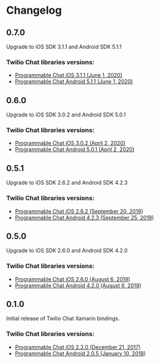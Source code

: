 # Changelog
## 0.7.0
Upgrade to iOS SDK 3.1.1 and Android SDK 5.1.1
### Twilio Chat libraries versions:
- [Programmable Chat iOS 3.1.1 (June 1, 2020)](https://www.twilio.com/docs/chat/ios/changelog#programmable-chat-ios-311-june-1-2020)
- [Programmable Chat Android 5.1.1 (June 1, 2020)](https://www.twilio.com/docs/chat/android/changelog#programmable-chat-android-511-jun-1-2020)

## 0.6.0
Upgrade to iOS SDK 3.0.2 and Android SDK 5.0.1
### Twilio Chat libraries versions:
- [Programmable Chat iOS 3.0.2 (April 2, 2020)](https://www.twilio.com/docs/chat/ios/changelog#programmable-chat-ios-302-april-2-2020)
- [Programmable Chat Android 5.0.1 (April 2, 2020)](https://www.twilio.com/docs/chat/android/changelog#programmable-chat-android-501-apr-2-2020)

## 0.5.1
Upgrade to iOS SDK 2.6.2 and Android SDK 4.2.3
### Twilio Chat libraries versions:
- [Programmable Chat iOS 2.6.2 (September 20, 2019)](https://www.twilio.com/docs/chat/ios/changelog#programmable-chat-ios-262-september-20-2019)
- [Programmable Chat Android 4.2.3 (September 25, 2019)](https://www.twilio.com/docs/chat/android/changelog#programmable-chat-android-423-sep-25-2019)

## 0.5.0
Upgrade to iOS SDK 2.6.0 and Android SDK 4.2.0
### Twilio Chat libraries versions:
- [Programmable Chat iOS 2.6.0 (August 6, 2019)](https://www.twilio.com/docs/chat/ios/changelog#programmable-chat-ios-260-august-6-2019)
- [Programmable Chat Android 4.2.0 (August 6, 2019)](https://www.twilio.com/docs/chat/android/changelog#programmable-chat-android-420-aug-6-2019)

## 0.1.0
Initial release of Twilio Chat Xamarin bindings.
### Twilio Chat libraries versions:
- [Programmable Chat iOS 2.2.0 (December 21, 2017)](https://www.twilio.com/docs/api/chat/changelogs/ios#programmable-chat-ios-220-december-21-2017)
- [Programmable Chat Android 2.0.5 (January 10, 2018)](https://www.twilio.com/docs/api/chat/changelogs/android#programmable-chat-android-205-january-10-2018)
